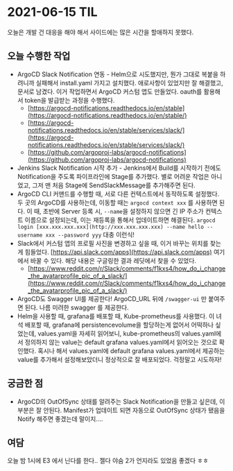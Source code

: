 # 2021-06-15 TIL

오늘은 개발 건 대응을 해야 해서 사이드에는 많은 시간을 할애하지 못했다.

## 오늘 수행한 작업

- ArgoCD Slack Notification 연동 - Helm으로 시도했지만, 뭔가 그대로 복붙을 하려니까 실패해서 install.yaml 가지고 설치했다. 애로사항이 있었지만 잘 해결했고, 문서로 남겼다. 이거 작업하면서 ArgoCD 커스텀 앱도 만들었다. oauth를 활용해서 token을 발급받는 과정을 수행했다.
    - [https://argocd-notifications.readthedocs.io/en/stable](https://argocd-notifications.readthedocs.io/en/stable/)
    - [https://argocd-notifications.readthedocs.io/en/stable/services/slack/](https://argocd-notifications.readthedocs.io/en/stable/services/slack/)
    - [https://github.com/argoproj-labs/argocd-notifications](https://github.com/argoproj-labs/argocd-notifications)
- Jenkins Slack Notification 시작 추가 - Jenkins에서 Build를 시작하기 전에도 Notification을 주도록 파이프라인에 Stage를 추가했다. 별로 어려운 작업은 아니었고, 그저 맨 처음 Stage에 SendSlackMessage를 추가해주면 된다.
- ArgoCD CLI 커맨드를 수행할 때, 서로 다른 컨텍스트에서 동작하도록 설정했다. 두 곳의 ArgoCD를 사용하는데, 이동할 때는 `argocd context xxx` 를 사용하면 된다. 이 때, 초반에 Server 등록 시, `--name`을 설정하지 않으면 긴 IP 주소가 컨텍스트 이름으로 설정되는데, 이는 재등록을 통해서 업데이트하면 해결된다. `argocd login [xxx.xxx.xxx.xxx](http://xxx.xxx.xxx.xxx) --name hello --username xxx --password yyy` 대충 이런식!
- Slack에서 커스텀 앱의 프로필 사진을 변경하고 싶을 때, 이거 바꾸는 위치를 찾는게 힘들었다. [https://api.slack.com/apps](https://api.slack.com/apps) 여기에서 바꿀 수 있다. 해당 내용은 구글링한 결과 레딧에서 찾을 수 있었다.
    - [https://www.reddit.com/r/Slack/comments/f1kxs4/how_do_i_change_the_avatarprofile_pic_of_a_slack/](https://www.reddit.com/r/Slack/comments/f1kxs4/how_do_i_change_the_avatarprofile_pic_of_a_slack/)
- ArgoCD도 Swagger UI를 제공한다! ArgoCD_URL 뒤에 `/swagger-ui` 만 붙여주면 된다. 나름 미려한 swagger 를 제공한다.
- Helm을 사용할 때, grafana를 배포할 때, Kube-prometheus를 사용했다. 이 녀석 배포할 때, grafana에 persistencevolume을 할당하는게 없어서 어떡하나 싶었는데, values.yaml을 자세히 읽어보니, kube-prometheus의 values.yaml에서 정의하지 않는 value는 default grafana values.yaml에서 읽어오는 것으로 확인했다. 혹시나 해서 values.yaml에 default grafana values.yaml에서 제공하는 value를 추가해서 설정해보았더니 정상적으로 잘 배포되었다. 걱정말고 시도하자!

## 궁금한 점

- ArgoCD의 OutOfSync 상태를 알려주는 Slack Notification을 만들고 싶은데, 이 부분은 잘 안된다. Manifest가 업데이트 되면 자동으로 OutOfSync 상태가 됐음을 Notify 해주면 좋겠는데 말이지....

## 여담

오늘 밤 1시에 E3 에서 닌다를 한다.. 젤다 야숨 2가 언지라도 있었음 좋겠다 ㅎㅎ